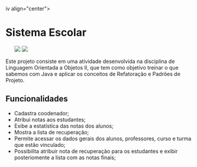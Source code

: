 iv align="center">
  <h1>Sistema Escolar</h1>
  <ul> 
    <img src="https://img.shields.io/badge/JAVA-23.1-blue" />
    <img src="https://img.shields.io/badge/LICENSE-MIT-yellow" />
  </ul>
  <p>Este projeto consiste em uma atividade desenvolvida na disciplina de Linguagem Orientada a Objetos II, que tem como objetivo treinar o que sabemos com Java e aplicar os conceitos de Refatoração e Padrões de Projeto.</p>
</div>


<h2>Funcionalidades</h2>
<ul>
  <li>Cadastra coodenador;</li>
  <li>Atribui notas aos estudantes;</li>
  <li>Exibe a estatística das notas dos alunos;</li>
  <li>Mostra a lista de recuperação;</li>
  <li>Permite acessar os dados gerais dos alunos, professores, curso e turma que estão vinculado;</li>
  <li>Possibilita atribuir nota de recuperação para os estudantes e exibir posteriomente a lista com as notas finais;</li>
</ul>
